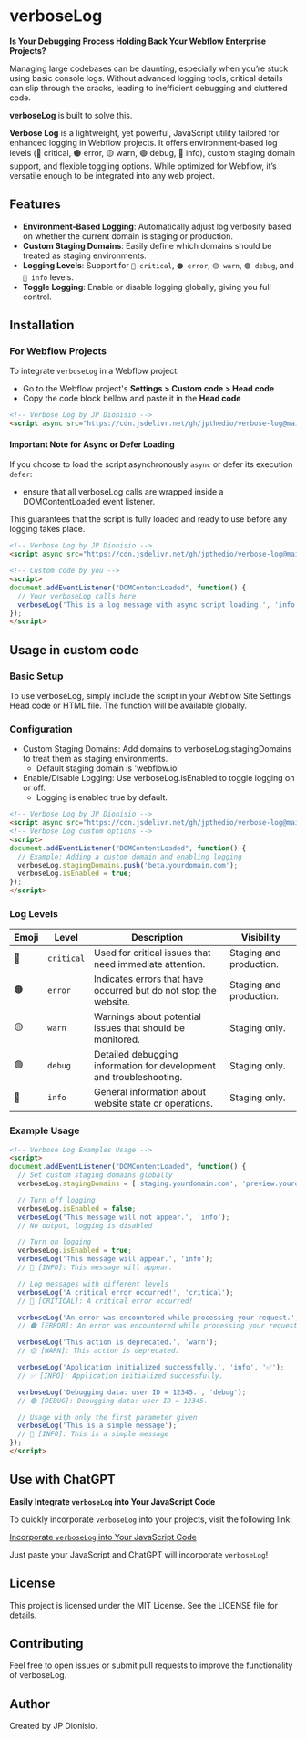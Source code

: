 # verboseLog

**Is Your Debugging Process Holding Back Your Webflow Enterprise Projects?**

Managing large codebases can be daunting, especially when you’re stuck using basic console logs. 
Without advanced logging tools, critical details can slip through the cracks, leading to inefficient debugging and cluttered code.

**verboseLog** is built to solve this.

**Verbose Log** is a lightweight, yet powerful, JavaScript utility tailored for enhanced logging in Webflow projects. 
It offers environment-based log levels (🔴 critical, 🟠 error, 🟡 warn, 🟢 debug, 🔵 info), custom staging domain support, 
and flexible toggling options. While optimized for Webflow, it’s versatile enough to be integrated into any web project.

## Features

- **Environment-Based Logging**: Automatically adjust log verbosity based on whether the current domain is staging or production.
- **Custom Staging Domains**: Easily define which domains should be treated as staging environments.
- **Logging Levels**: Support for `🔴 critical`, `🟠 error`, `🟡 warn`, `🟢 debug`, and `🔵 info` levels.
- **Toggle Logging**: Enable or disable logging globally, giving you full control.

## Installation

### For Webflow Projects

To integrate `verboseLog` in a Webflow project: 
- Go to the Webflow project's **Settings > Custom code > Head code**
- Copy the code block bellow and paste it in the **Head code** 

```html
<!-- Verbose Log by JP Dionisio -->
<script async src="https://cdn.jsdelivr.net/gh/jpthedio/verbose-log@main/verbose-log.min.js"></script>
```

#### Important Note for Async or Defer Loading

If you choose to load the script asynchronously `async` or defer its execution `defer`:
- ensure that all verboseLog calls are wrapped inside a DOMContentLoaded event listener.

This guarantees that the script is fully loaded and ready to use before any logging takes place.

```html
<!-- Verbose Log by JP Dionisio -->
<script async src="https://cdn.jsdelivr.net/gh/jpthedio/verbose-log@main/verbose-log.js"></script>

<!-- Custom code by you -->
<script>
document.addEventListener("DOMContentLoaded", function() {
  // Your verboseLog calls here
  verboseLog('This is a log message with async script loading.', 'info');
});
</script>
```

## Usage in custom code

### Basic Setup

To use verboseLog, simply include the script in your Webflow Site Settings Head code or HTML file. 
The function will be available globally.

### Configuration

- Custom Staging Domains: Add domains to verboseLog.stagingDomains to treat them as staging environments.
  - Default staging domain is 'webflow.io'
- Enable/Disable Logging: Use verboseLog.isEnabled to toggle logging on or off.
  - Logging is enabled true by default.

```html
<!-- Verbose Log by JP Dionisio -->
<script async src="https://cdn.jsdelivr.net/gh/jpthedio/verbose-log@main/verbose-log.js"></script>
<!-- Verbose Log custom options -->
<script>
document.addEventListener("DOMContentLoaded", function() {
  // Example: Adding a custom domain and enabling logging
  verboseLog.stagingDomains.push('beta.yourdomain.com');
  verboseLog.isEnabled = true;
});
</script>
```

### Log Levels

| Emoji | Level       | Description                                                         | Visibility                 |
|-------|-------------|---------------------------------------------------------------------|----------------------------|
| 🔴    | `critical`  | Used for critical issues that need immediate attention.             | Staging and production.    |
| 🟠    | `error`     | Indicates errors that have occurred but do not stop the website.    | Staging and production.    |
| 🟡    | `warn`      | Warnings about potential issues that should be monitored.           | Staging only.              |
| 🟢    | `debug`     | Detailed debugging information for development and troubleshooting. | Staging only.              |
| 🔵    | `info`      | General information about website state or operations.              | Staging only.              |

### Example Usage

```html
<!-- Verbose Log Examples Usage -->
<script>
document.addEventListener("DOMContentLoaded", function() {
  // Set custom staging domains globally
  verboseLog.stagingDomains = ['staging.yourdomain.com', 'preview.yourdomain.com'];

  // Turn off logging
  verboseLog.isEnabled = false;
  verboseLog('This message will not appear.', 'info'); 
  // No output, logging is disabled

  // Turn on logging
  verboseLog.isEnabled = true;
  verboseLog('This message will appear.', 'info'); 
  // 🔵 [INFO]: This message will appear.

  // Log messages with different levels
  verboseLog('A critical error occurred!', 'critical'); 
  // 🔴 [CRITICAL]: A critical error occurred!

  verboseLog('An error was encountered while processing your request.', 'error'); 
  // 🟠 [ERROR]: An error was encountered while processing your request.

  verboseLog('This action is deprecated.', 'warn'); 
  // 🟡 [WARN]: This action is deprecated.

  verboseLog('Application initialized successfully.', 'info', '✅'); 
  // ✅ [INFO]: Application initialized successfully.

  verboseLog('Debugging data: user ID = 12345.', 'debug'); 
  // 🟢 [DEBUG]: Debugging data: user ID = 12345.

  // Usage with only the first parameter given
  verboseLog('This is a simple message'); 
  // 🔵 [INFO]: This is a simple message
});
</script>
```

## Use with ChatGPT

**Easily Integrate `verboseLog` into Your JavaScript Code**

To quickly incorporate `verboseLog` into your projects, visit the following link:

[Incorporate `verboseLog` into Your JavaScript Code](https://chatgpt.com/g/g-Kr3C1a5ZW-verbose-log-dev)

Just paste your JavaScript and ChatGPT will incorporate `verboseLog`!

## License

This project is licensed under the MIT License. See the LICENSE file for details.

## Contributing

Feel free to open issues or submit pull requests to improve the functionality of verboseLog.

## Author

Created by JP Dionisio.
